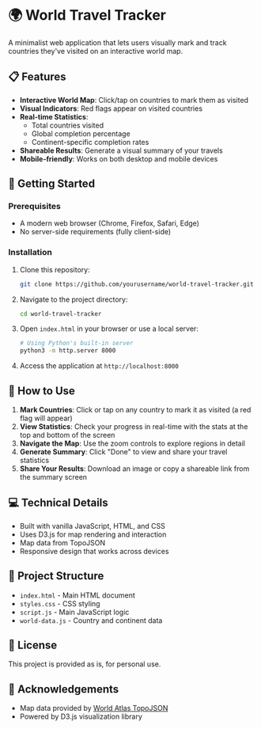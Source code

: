 # 🌍 World Travel Tracker

A minimalist web application that lets users visually mark and track countries they've visited on an interactive world map.

## 📋 Features

- **Interactive World Map**: Click/tap on countries to mark them as visited
- **Visual Indicators**: Red flags appear on visited countries
- **Real-time Statistics**: 
  - Total countries visited
  - Global completion percentage
  - Continent-specific completion rates
- **Shareable Results**: Generate a visual summary of your travels
- **Mobile-friendly**: Works on both desktop and mobile devices

## 🚀 Getting Started

### Prerequisites

- A modern web browser (Chrome, Firefox, Safari, Edge)
- No server-side requirements (fully client-side)

### Installation

1. Clone this repository:
   ```bash
   git clone https://github.com/yourusername/world-travel-tracker.git
   ```

2. Navigate to the project directory:
   ```bash
   cd world-travel-tracker
   ```

3. Open `index.html` in your browser or use a local server:
   ```bash
   # Using Python's built-in server
   python3 -m http.server 8000
   ```

4. Access the application at `http://localhost:8000`

## 🧩 How to Use

1. **Mark Countries**: Click or tap on any country to mark it as visited (a red flag will appear)
2. **View Statistics**: Check your progress in real-time with the stats at the top and bottom of the screen
3. **Navigate the Map**: Use the zoom controls to explore regions in detail
4. **Generate Summary**: Click "Done" to view and share your travel statistics
5. **Share Your Results**: Download an image or copy a shareable link from the summary screen

## 💻 Technical Details

- Built with vanilla JavaScript, HTML, and CSS
- Uses D3.js for map rendering and interaction
- Map data from TopoJSON
- Responsive design that works across devices

## 📁 Project Structure

- `index.html` - Main HTML document
- `styles.css` - CSS styling
- `script.js` - Main JavaScript logic
- `world-data.js` - Country and continent data

## 📝 License

This project is provided as is, for personal use.

## 🙏 Acknowledgements

- Map data provided by [World Atlas TopoJSON](https://github.com/topojson/world-atlas)
- Powered by D3.js visualization library
